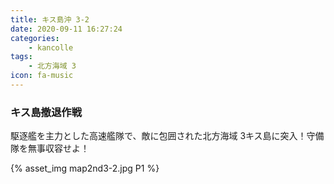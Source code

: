 ```yaml
---
title: キス島沖 3-2
date: 2020-09-11 16:27:24
categories:
    - kancolle
tags:
    - 北方海域 3
icon: fa-music
---
```


### キス島撤退作戦
駆逐艦を主力とした高速艦隊で、敵に包囲された北方海域 3キス島に突入！守備隊を無事収容せよ！

<!-- <div style="width: 100%;padding-bottom: 59%;position: relative;">
    <div
        style="position: absolute;left: 0;top: 0;width: 100%;height: 100%;background-repeat: no-repeat;background-image: url('./02_image.png');background-position: 0px 0px;background-size: 200%;">
        <div
            style="position: relative;left: 0;top: 0;width: 100%;height: 100%;background-repeat: no-repeat;background-image: url('./02_image.png');background-position: 100% 0px;background-size:200%;z-index: 2;">
        </div>
    </div>
</div> -->

{% asset_img map2nd3-2.jpg P1 %}